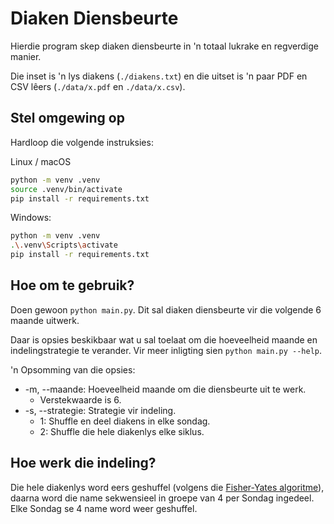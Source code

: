 # Diaken Diensbeurte

Hierdie program skep diaken diensbeurte in 'n totaal lukrake en regverdige manier.

Die inset is 'n lys diakens (`./diakens.txt`) en die uitset is 'n paar PDF en CSV lêers (`./data/x.pdf` en `./data/x.csv`).

## Stel omgewing op
Hardloop die volgende instruksies:

Linux / macOS
```bash
python -m venv .venv
source .venv/bin/activate
pip install -r requirements.txt
```

Windows:
```bash
python -m venv .venv
.\.venv\Scripts\activate
pip install -r requirements.txt
```

## Hoe om te gebruik?
Doen gewoon `python main.py`. Dit sal diaken diensbeurte vir die volgende 6 maande uitwerk.

Daar is opsies beskikbaar wat u sal toelaat om die hoeveelheid maande en indelingstrategie te verander. Vir meer inligting sien `python main.py --help`.

'n Opsomming van die opsies:
- -m, --maande: Hoeveelheid maande om die diensbeurte uit te werk.
    - Verstekwaarde is 6.
- -s, --strategie: Strategie vir indeling.
    - 1: Shuffle en deel diakens in elke sondag.
    - 2: Shuffle die hele diakenlys elke siklus.

## Hoe werk die indeling?
Die hele diakenlys word eers geshuffel (volgens die [Fisher-Yates algoritme](https://en.wikipedia.org/wiki/Fisher%E2%80%93Yates_shuffle)), daarna word die name sekwensieel in groepe van 4 per Sondag ingedeel. Elke Sondag se 4 name word weer geshuffel.
